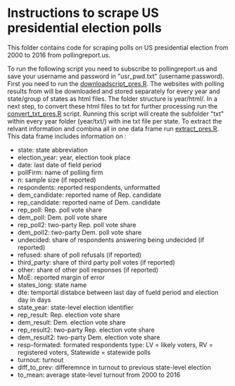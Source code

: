 ##
# Instructions to scrape US presidential election polls 

This folder contains code for scraping polls on  US presidential election from 2000 to 2016 from pollingreport.us.

To run the following script you need to subscribe to pollingreport.us and save your username and password in "usr_pwd.txt" (username:password).
First you need to run the [downloadscript_pres.R](https://github.com/SinaMaria412/predictors_of_polling_errors/blob/master/us_president/scrape/downloadscript_pres.R). The websites with polling results from will be downloaded and stored separately for every year and state/group of states as html files. The folder structure is year/html/. In a next step, to convert these html files to txt for further processing run the [convert_txt_pres.R](https://github.com/SinaMaria412/predictors_of_polling_errors/blob/master/us_president/scrape/convert_txt_pres.R) script. Running this script will create the subfolder "txt" within every year folder (year/txt/) with ine txt file per state. To extract the relvant information and combina all in one data frame run [extract_pres.R](https://github.com/SinaMaria412/predictors_of_polling_errors/blob/master/us_president/scrape/extract_pres.R). This data frame includes information on :

- state: state abbreviation
- election_year: year, election took place
- date: last date of field period
- pollFirm: name of polling firm
- n: sample size (if reported)
- respondents: reported respondents, unformatted
- dem_candidate: reported name of Rep. candidate
- rep_candidate: reported name of Dem. candidate
- rep_poll: Rep. poll vote share 
- dem_poll: Dem. poll vote share 
- rep_poll2: two-party Rep. poll vote share 
- dem_poll2: two-party Dem. poll vote share 
- undecided: share of respondents answering being undecided (if reported)
- refused: share of poll refusals (if reported)
- third_party: share of third party poll votes (if reported)
- other: share of other poll responses (if reported)
- MoE: reported margin of error
- states_long: state name
- dte: temportál distabce between last day of fueld period and election day in days
- state_year: state-level election identifier
- rep_result: Rep. election vote share
- dem_result: Dem. election vote share
- rep_result2: two-party Rep. election vote share
- dem_result2: two-party Dem. election vote share
- resp-formated: formated respondents type: LV = likely voters, RV = registered voters, Statewide = statewide polls
- turnout: turnout
- diff_to_prev: differemnce in turnout to previous state-level election
- to_mean: average state-level turnout from 2000 to 2016
